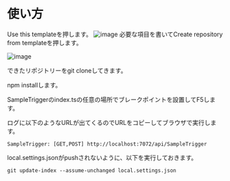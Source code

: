 # 使い方
Use this templateを押します。
![image](https://user-images.githubusercontent.com/19358182/179793260-c362e6c6-9d02-44a5-b205-f666d97156f1.png)
必要な項目を書いてCreate repository from templateを押します。
  
![image](https://user-images.githubusercontent.com/19358182/179793543-0256248e-d329-4225-a577-4eced5fb856a.png)

できたリポジトリーをgit cloneしてきます。

npm installします。

SampleTriggerのindex.tsの任意の場所でブレークポイントを設置してF5します。

ログに以下のようなURLが出てくるのでURLをコピーしてブラウザで実行します。

```
SampleTrigger: [GET,POST] http://localhost:7072/api/SampleTrigger
```

local.settings.jsonがpushされないように、以下を実行しておきます。

```
git update-index --assume-unchanged local.settings.json 
```

